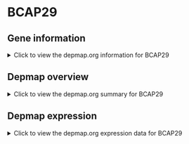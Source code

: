 <h1>BCAP29</h1>

<h2>Gene information</h2>
<details>
  <summary>Click to view the depmap.org information for BCAP29</summary>
  <iframe src="https://depmap.org/portal/gene/BCAP29?tab=about" style="border:none;width:100%;height:800px"></iframe>
</details>

<h2>Depmap overview</h2>
<details>
  <summary>Click to view the depmap.org summary for BCAP29</summary>
  <iframe src="https://depmap.org/portal/gene/BCAP29?tab=overview" style="border:none;width:100%;height:800px"></iframe>
</details>

<h2>Depmap expression</h2>
<details>
  <summary>Click to view the depmap.org expression data for BCAP29</summary>
  <iframe src="https://depmap.org/portal/gene/BCAP29?tab=characterization" style="border:none;width:100%;height:800px"></iframe>
</details>


<!--
<h2>Reactome Pathway diagram</h2>
PNAME
-->


